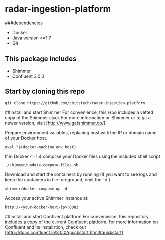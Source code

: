 # radar-ingestion-platform

###dependencies
- Docker
- Java version >=1.7
- Git

## This package includes
- Shimmer
- Confluent 3.0.0

## Start by cloning this repo

`git clone https://github.com/cbitstech/radar-ingestion-platform`

##install and start Shimmer
For convenience, this repo includes a vetted copy of the Shimmer stack
For more information on Shimmer or to git a newer version, visit [http://www.getshimmer.co/].

Prepare environment variables, replacing host with the IP or domain name of your Docker host.

`eval "$(docker-machine env host)`

If in Docker <=1.4 compose your Docker files using the included shell script

`./shimmer/update-compose-files.sh`

Download and start the containers by running (If you want to see logs and keep the containers in the foreground, omit the -d.)

`shimmer/docker-compose up -d`

Access your active Shimmer instance at:

`http://<your-docker-host-ip>:8083`

##install and start Confluent platform
For convenience, this repository includes a copy of the current Confluent platform.
For more information on Confluent and its installation, check out [http://docs.confluent.io/3.0.0/quickstart.html#quickstart]







